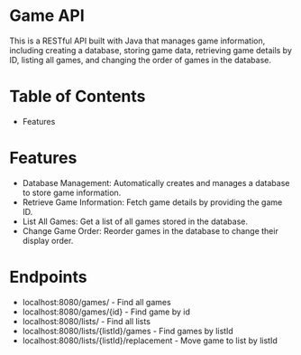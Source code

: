 # Game API
This is a RESTful API built with Java that manages game information, including creating a database, storing game data, retrieving game details by ID, listing all games, and changing the order of games in the database.

# **Table of Contents**
  -	Features

# **Features**
  - Database Management: Automatically creates and manages a database to store game information.
  - Retrieve Game Information: Fetch game details by providing the game ID.
  - List All Games: Get a list of all games stored in the database.
  - Change Game Order: Reorder games in the database to change their display order.

# **Endpoints**
  - localhost:8080/games/ - Find all games
  - localhost:8080/games/{id} - Find game by id
  - localhost:8080/lists/ - Find all lists
  - localhost:8080/lists/{listId}/games - Find games by listId
  - localhost:8080/lists/{listId}/replacement - Move game to list by listId
